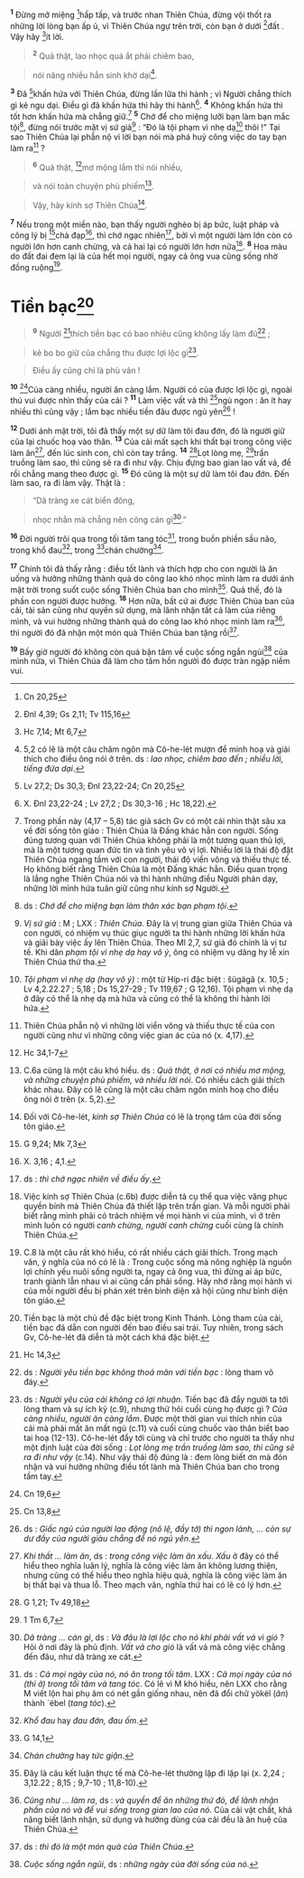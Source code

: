 <sup><b>1</b></sup> Đừng mở miệng [^1@-3ad7e1eb-c44c-4ce7-b0e9-178994eea0e2]hấp tấp, và trước nhan Thiên Chúa, đừng vội thốt ra những lời lòng bạn ấp ủ, vì Thiên Chúa ngự trên trời, còn bạn ở dưới [^2@-3ad7e1eb-c44c-4ce7-b0e9-178994eea0e2]đất . Vậy hãy [^3@-3ad7e1eb-c44c-4ce7-b0e9-178994eea0e2]ít lời.


> <sup><b>2</b></sup> Quả thật, lao nhọc quá ắt phải chiêm bao,
>


> nói năng nhiều hẳn sinh khờ dại[^1-3ad7e1eb-c44c-4ce7-b0e9-178994eea0e2].
>

<sup><b>3</b></sup> Đã [^4@-3ad7e1eb-c44c-4ce7-b0e9-178994eea0e2]khấn hứa với Thiên Chúa, đừng lần lữa thi hành ; vì Người chẳng thích gì kẻ ngu dại. Điều gì đã khấn hứa thì hãy thi hành[^2-3ad7e1eb-c44c-4ce7-b0e9-178994eea0e2]. <sup><b>4</b></sup> Không khấn hứa thì tốt hơn khấn hứa mà chẳng giữ.[^3-3ad7e1eb-c44c-4ce7-b0e9-178994eea0e2] <sup><b>5</b></sup> Chớ để cho miệng lưỡi bạn làm bạn mắc tội[^4-3ad7e1eb-c44c-4ce7-b0e9-178994eea0e2], đừng nói trước mặt vị sứ giả[^5-3ad7e1eb-c44c-4ce7-b0e9-178994eea0e2] : “Đó là tội phạm vì nhẹ dạ[^6-3ad7e1eb-c44c-4ce7-b0e9-178994eea0e2] thôi !” Tại sao Thiên Chúa lại phẫn nộ vì lời bạn nói mà phá huỷ công việc do tay bạn làm ra[^7-3ad7e1eb-c44c-4ce7-b0e9-178994eea0e2] ?


> <sup><b>6</b></sup> Quả thật, [^12@-3ad7e1eb-c44c-4ce7-b0e9-178994eea0e2]mơ mộng lắm thì nói nhiều,
>


> và nói toàn chuyện phù phiếm[^8-3ad7e1eb-c44c-4ce7-b0e9-178994eea0e2].
>


> Vậy, hãy kính sợ Thiên Chúa[^9-3ad7e1eb-c44c-4ce7-b0e9-178994eea0e2].
>

<sup><b>7</b></sup> Nếu trong một miền nào, bạn thấy người nghèo bị áp bức, luật pháp và công lý bị [^5@-3ad7e1eb-c44c-4ce7-b0e9-178994eea0e2]chà đạp[^10-3ad7e1eb-c44c-4ce7-b0e9-178994eea0e2], thì chớ ngạc nhiên[^11-3ad7e1eb-c44c-4ce7-b0e9-178994eea0e2], bởi vì một người làm lớn còn có người lớn hơn canh chừng, và cả hai lại có người lớn hơn nữa[^12-3ad7e1eb-c44c-4ce7-b0e9-178994eea0e2]. <sup><b>8</b></sup> Hoa màu do đất đai đem lại là của hết mọi người, ngay cả ông vua cũng sống nhờ đồng ruộng[^13-3ad7e1eb-c44c-4ce7-b0e9-178994eea0e2].


# Tiền bạc[^14-3ad7e1eb-c44c-4ce7-b0e9-178994eea0e2]

> <sup><b>9</b></sup> Người [^6@-3ad7e1eb-c44c-4ce7-b0e9-178994eea0e2]thích tiền bạc có bao nhiêu cũng không lấy làm đủ[^15-3ad7e1eb-c44c-4ce7-b0e9-178994eea0e2] ;
>


> kẻ bo bo giữ của chẳng thu được lợi lộc gì[^16-3ad7e1eb-c44c-4ce7-b0e9-178994eea0e2].
>


> Điều ấy cũng chỉ là phù vân !
>

<sup><b>10</b></sup> [^7@-3ad7e1eb-c44c-4ce7-b0e9-178994eea0e2]Của càng nhiều, người ăn càng lắm. Người có của được lợi lộc gì, ngoài thú vui được nhìn thấy của cải ? <sup><b>11</b></sup> Làm việc vất vả thì [^8@-3ad7e1eb-c44c-4ce7-b0e9-178994eea0e2]ngủ ngon : ăn ít hay nhiều thì cũng vậy ; lắm bạc nhiều tiền đâu được ngủ yên[^17-3ad7e1eb-c44c-4ce7-b0e9-178994eea0e2] !

<sup><b>12</b></sup> Dưới ánh mặt trời, tôi đã thấy một sự dữ làm tôi đau đớn, đó là người giữ của lại chuốc hoạ vào thân. <sup><b>13</b></sup> Của cải mất sạch khi thất bại trong công việc làm ăn[^18-3ad7e1eb-c44c-4ce7-b0e9-178994eea0e2], đến lúc sinh con, chỉ còn tay trắng. <sup><b>14</b></sup> [^9@-3ad7e1eb-c44c-4ce7-b0e9-178994eea0e2]Lọt lòng mẹ, [^10@-3ad7e1eb-c44c-4ce7-b0e9-178994eea0e2]trần truồng làm sao, thì cũng sẽ ra đi như vậy. Chịu đựng bao gian lao vất vả, để rồi chẳng mang theo được gì. <sup><b>15</b></sup> Đó cũng là một sự dữ làm tôi đau đớn. Đến làm sao, ra đi làm vậy. Thật là :


> “Dã tràng xe cát biển đông,
>


> nhọc nhằn mà chẳng nên công cán gì[^19-3ad7e1eb-c44c-4ce7-b0e9-178994eea0e2].”
>

<sup><b>16</b></sup> Đời người trôi qua trong tối tăm tang tóc[^20-3ad7e1eb-c44c-4ce7-b0e9-178994eea0e2], trong buồn phiền sầu não, trong khổ đau[^21-3ad7e1eb-c44c-4ce7-b0e9-178994eea0e2], trong [^11@-3ad7e1eb-c44c-4ce7-b0e9-178994eea0e2]chán chường[^22-3ad7e1eb-c44c-4ce7-b0e9-178994eea0e2].

<sup><b>17</b></sup> Chính tôi đã thấy rằng : điều tốt lành và thích hợp cho con người là ăn uống và hưởng những thành quả do công lao khó nhọc mình làm ra dưới ánh mặt trời trong suốt cuộc sống Thiên Chúa ban cho mình[^23-3ad7e1eb-c44c-4ce7-b0e9-178994eea0e2]. Quả thế, đó là phần con người được hưởng. <sup><b>18</b></sup> Hơn nữa, bất cứ ai được Thiên Chúa ban của cải, tài sản cũng như quyền sử dụng, mà lãnh nhận tất cả làm của riêng mình, và vui hưởng những thành quả do công lao khó nhọc mình làm ra[^24-3ad7e1eb-c44c-4ce7-b0e9-178994eea0e2], thì người đó đã nhận một món quà Thiên Chúa ban tặng rồi[^25-3ad7e1eb-c44c-4ce7-b0e9-178994eea0e2].

<sup><b>19</b></sup> Bấy giờ người đó không còn quá bận tâm về cuộc sống ngắn ngủi[^26-3ad7e1eb-c44c-4ce7-b0e9-178994eea0e2] của mình nữa, vì Thiên Chúa đã làm cho tâm hồn người đó được tràn ngập niềm vui.

[^1-3ad7e1eb-c44c-4ce7-b0e9-178994eea0e2]: 5,2 có lẽ là một câu châm ngôn mà Cô-he-lét mượn để minh hoạ và giải thích cho điều ông nói ở trên. ds : *lao nhọc, chiêm bao đến ; nhiều lời, tiếng đứa dại*.
[^2-3ad7e1eb-c44c-4ce7-b0e9-178994eea0e2]: X. Đnl 23,22-24 ; Lv 27,2 ; Ds 30,3-16 ; Hc 18,22).
[^3-3ad7e1eb-c44c-4ce7-b0e9-178994eea0e2]: Trong phần này (4,17 – 5,8) tác giả sách Gv có một cái nhìn thật sâu xa về đời sống tôn giáo : Thiên Chúa là Đấng khác hẳn con người. Sống đúng tương quan với Thiên Chúa không phải là một tương quan thủ lợi, mà là một tương quan đức tin và tình yêu vô vị lợi. Nhiều lời là thái độ đặt Thiên Chúa ngang tầm với con người, thái độ viển vông và thiếu thực tế. Họ không biết rằng Thiên Chúa là một Đấng khác hẳn. Điều quan trọng là lắng nghe Thiên Chúa nói và thi hành những điều Người phán dạy, những lời mình hứa tuân giữ cũng như kính sợ Người.
[^4-3ad7e1eb-c44c-4ce7-b0e9-178994eea0e2]: ds : *Chớ để cho miệng bạn làm thân xác bạn phạm tội*.
[^5-3ad7e1eb-c44c-4ce7-b0e9-178994eea0e2]: *Vị sứ giả* : M ; LXX : *Thiên Chúa*. Đây là vị trung gian giữa Thiên Chúa và con người, có nhiệm vụ thúc giục người ta thi hành những lời khấn hứa và giãi bày việc ấy lên Thiên Chúa. Theo Ml 2,7, sứ giả đó chính là vị tư tế. Khi dân *phạm tội vì nhẹ dạ hay vô ý*, ông có nhiệm vụ dâng hy lễ xin Thiên Chúa thứ tha.
[^6-3ad7e1eb-c44c-4ce7-b0e9-178994eea0e2]: *Tội phạm vì nhẹ dạ (hay vô ý)* : một từ Híp-ri đặc biệt : šügägâ (x. 10,5 ; Lv 4,2.22.27 ; 5,18 ; Ds 15,27-29 ; Tv 119,67 ; G 12,16). Tội phạm vì nhẹ dạ ở đây có thể là nhẹ dạ mà hứa và cũng có thể là không thi hành lời hứa.
[^7-3ad7e1eb-c44c-4ce7-b0e9-178994eea0e2]: Thiên Chúa phẫn nộ vì những lời viển vông và thiếu thực tế của con người cũng như vì những công việc gian ác của nó (x. 4,17).
[^8-3ad7e1eb-c44c-4ce7-b0e9-178994eea0e2]: C.6a cũng là một câu khó hiểu. ds : *Quả thật, ở nơi có nhiều mơ mộng, và những chuyện phù phiếm, và nhiều lời nói*. Có nhiều cách giải thích khác nhau. Đây có lẽ cũng là một câu châm ngôn minh hoạ cho điều ông nói ở trên (x. 5,2).
[^9-3ad7e1eb-c44c-4ce7-b0e9-178994eea0e2]: Đối với Cô-he-lét, *kính sợ Thiên Chúa* có lẽ là trọng tâm của đời sống tôn giáo.
[^10-3ad7e1eb-c44c-4ce7-b0e9-178994eea0e2]: X. 3,16 ; 4,1.
[^11-3ad7e1eb-c44c-4ce7-b0e9-178994eea0e2]: ds : *thì chớ ngạc nhiên về điều ấy*.
[^12-3ad7e1eb-c44c-4ce7-b0e9-178994eea0e2]: Việc kính sợ Thiên Chúa (c.6b) được diễn tả cụ thể qua việc vâng phục quyền bính mà Thiên Chúa đã thiết lập trên trần gian. Và mỗi người phải biết rằng mình phải có trách nhiệm về mọi hành vi của mình, vì ở trên mình luôn có người *canh chừng, người canh chừng* cuối cùng là chính Thiên Chúa.
[^13-3ad7e1eb-c44c-4ce7-b0e9-178994eea0e2]: C.8 là một câu rất khó hiểu, có rất nhiều cách giải thích. Trong mạch văn, ý nghĩa của nó có lẽ là : Trong cuộc sống mà nông nghiệp là nguồn lợi chính yếu nuôi sống người ta, ngay cả ông vua, thì đừng ai áp bức, tranh giành lẫn nhau vì ai cũng cần phải sống. Hãy nhớ rằng mọi hành vi của mỗi người đều bị phán xét trên bình diện xã hội cũng như bình diện tôn giáo.
[^14-3ad7e1eb-c44c-4ce7-b0e9-178994eea0e2]: Tiền bạc là một chủ đề đặc biệt trong Kinh Thánh. Lòng tham của cải, tiền bạc đã dẫn con người đến bao điều sai trái. Tuy nhiên, trong sách Gv, Cô-he-lét đã diễn tả một cách khá đặc biệt.
[^15-3ad7e1eb-c44c-4ce7-b0e9-178994eea0e2]: ds : *Người yêu tiền bạc không thoả mãn với tiền bạc* : lòng tham vô đáy.
[^16-3ad7e1eb-c44c-4ce7-b0e9-178994eea0e2]: ds : *Người yêu của cải không có lợi nhuận*. Tiền bạc đã đẩy người ta tới lòng tham và sự ích kỷ (c.9), nhưng thử hỏi cuối cùng họ được gì ? *Của càng nhiều, người ăn càng lắm*. Được một thời gian vui thích nhìn của cải mà phải mất ăn mất ngủ (c.11) và cuối cùng chuốc vào thân biết bao tai hoạ (12-13). Cô-he-lét đẩy tới cùng và chỉ trước cho người ta thấy như một định luật của đời sống : *Lọt lòng mẹ trần truồng làm sao, thì cũng sẽ ra đi như vậy* (c.14). Như vậy thái độ đúng là : đem lòng biết ơn mà đón nhận và vui hưởng những điều tốt lành mà Thiên Chúa ban cho trong tầm tay.
[^17-3ad7e1eb-c44c-4ce7-b0e9-178994eea0e2]: ds : *Giấc ngủ của người lao động (nô lệ, đầy tớ) thì ngon lành, ... còn sự dư đầy của người giàu chẳng để nó ngủ yên*.
[^18-3ad7e1eb-c44c-4ce7-b0e9-178994eea0e2]: *Khi thất ... làm ăn*, ds : *trong công việc làm ăn xấu*. *Xấu* ở đây có thể hiểu theo nghĩa luân lý, nghĩa là công việc làm ăn không lương thiện, nhưng cũng có thể hiểu theo nghĩa hiệu quả, nghĩa là công việc làm ăn bị thất bại và thua lỗ. Theo mạch văn, nghĩa thứ hai có lẽ có lý hơn.
[^19-3ad7e1eb-c44c-4ce7-b0e9-178994eea0e2]: *Dã tràng ... cán gì*, ds : *Và đâu là lợi lộc cho nó khi phải vất vả vì gió* ? Hỏi ở nơi đây là phủ định. *Vất vả cho gió* là vất vả mà công việc chẳng đến đâu, như dã tràng xe cát.
[^20-3ad7e1eb-c44c-4ce7-b0e9-178994eea0e2]: ds : *Cả mọi ngày của nó, nó ăn trong tối tăm*. LXX : *Cả mọi ngày của nó (thì ở) trong tối tăm và tang tóc*. Có lẽ vì M khó hiểu, nên LXX cho rằng M viết lộn hai phụ âm có nét gần giống nhau, nên đã đổi chữ yökël (*ăn*) thành ´ëbel (*tang tóc*).
[^21-3ad7e1eb-c44c-4ce7-b0e9-178994eea0e2]: *Khổ đau* hay *đau đớn, đau ốm*.
[^22-3ad7e1eb-c44c-4ce7-b0e9-178994eea0e2]: *Chán chường* hay *tức giận*.
[^23-3ad7e1eb-c44c-4ce7-b0e9-178994eea0e2]: Đây là câu kết luận thực tế mà Cô-he-lét thường lặp đi lặp lại (x. 2,24 ; 3,12.22 ; 8,15 ; 9,7-10 ; 11,8-10).
[^24-3ad7e1eb-c44c-4ce7-b0e9-178994eea0e2]: *Cũng như ... làm ra*, ds : *và quyền để ăn những thứ đó, để lãnh nhận phần của nó và để vui sống trong gian lao của nó*. Của cải vật chất, khả năng biết lãnh nhận, sử dụng và hưởng dùng của cải đều là ân huệ của Thiên Chúa.
[^25-3ad7e1eb-c44c-4ce7-b0e9-178994eea0e2]: ds : *thì đó là một món quà của Thiên Chúa*.
[^26-3ad7e1eb-c44c-4ce7-b0e9-178994eea0e2]: *Cuộc sống ngắn ngủi*, ds : *những ngày của đời sống của nó*.
[^1@-3ad7e1eb-c44c-4ce7-b0e9-178994eea0e2]: Cn 20,25
[^2@-3ad7e1eb-c44c-4ce7-b0e9-178994eea0e2]: Đnl 4,39; Gs 2,11; Tv 115,16
[^3@-3ad7e1eb-c44c-4ce7-b0e9-178994eea0e2]: Hc 7,14; Mt 6,7
[^4@-3ad7e1eb-c44c-4ce7-b0e9-178994eea0e2]: Lv 27,2; Ds 30,3; Đnl 23,22-24; Cn 20,25
[^5@-3ad7e1eb-c44c-4ce7-b0e9-178994eea0e2]: G 9,24; Mk 7,3
[^6@-3ad7e1eb-c44c-4ce7-b0e9-178994eea0e2]: Hc 14,3
[^7@-3ad7e1eb-c44c-4ce7-b0e9-178994eea0e2]: Cn 19,6
[^8@-3ad7e1eb-c44c-4ce7-b0e9-178994eea0e2]: Cn 13,8
[^9@-3ad7e1eb-c44c-4ce7-b0e9-178994eea0e2]: G 1,21; Tv 49,18
[^10@-3ad7e1eb-c44c-4ce7-b0e9-178994eea0e2]: 1 Tm 6,7
[^11@-3ad7e1eb-c44c-4ce7-b0e9-178994eea0e2]: G 14,1
[^12@-3ad7e1eb-c44c-4ce7-b0e9-178994eea0e2]: Hc 34,1-7